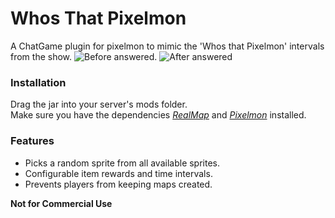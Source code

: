 # Whos That Pixelmon
A ChatGame plugin for pixelmon to mimic the 'Whos that Pixelmon' intervals from the show. 
![Before answered](https://i.ibb.co/6RPmyJ9/Screenshot-2021-09-01-at-19-45-56.png). 
![After answered](https://i.ibb.co/WDBXHJG/Screenshot-2021-09-01-at-19-46-13.png)


### Installation
Drag the jar into your server's mods folder.  
Make sure you have the dependencies [*RealMap*](https://ore.spongepowered.org/Eric12324/RealMap) and [*Pixelmon*](https://reforged.gg/) installed.

### Features
- Picks a random sprite from all available sprites. 
- Configurable item rewards and time intervals. 
- Prevents players from keeping maps created.

**Not for Commercial Use**